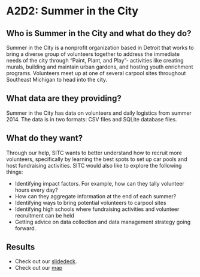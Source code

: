 # A2D2: Summer in the City


## Who is Summer in the City and what do they do?

Summer in the City is a nonprofit organization based in Detroit that works to bring a diverse group of volunteers together to address the immediate needs of the city through “Paint, Plant, and Play”- activities like creating murals, building and maintain urban gardens, and hosting youth enrichment programs. Volunteers meet up at one of several carpool sites throughout Southeast Michigan to head into the city.

## What data are they providing?

Summer in the City has data on volunteers and daily logistics from summer 2014. The data is in two formats: CSV files and SQLite database files.

## What do they want?

Through our help, SITC wants to better understand how to recruit more volunteers, specifically by learning the best spots to set up car pools and host fundraising activities. SITC would also like to explore the following things:

- Identifying impact factors. For example, how can they tally volunteer hours every day?
- How can they aggregate information at the end of each summer?
- Identifying ways to bring potential volunteers to carpool sites
- Identifying high schools where fundraising activities and volunteer recruitment can be held
- Getting advice on data collection and data management strategy going forward. 

## Results

- Check out our [slidedeck](https://docs.google.com/presentation/d/1Npfintn1o1iW0mA8r_bVPrwgXb1fFajUFhYkRwk_yJ8/edit?usp=sharing).
- Check out our [map](https://stevenhoelscher.me/2014/11/16/summer-in-the-city/)
